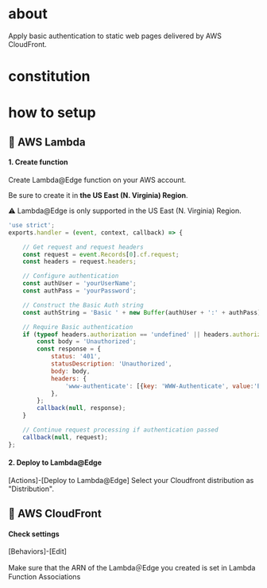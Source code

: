 # about
Apply basic authentication to static web pages delivered by AWS CloudFront.

# constitution


# how to setup

## :pushpin: AWS Lambda
#### 1. Create function

Create Lambda@Edge function on your AWS account.

Be sure to create it in <strong>the US East (N. Virginia) Region</strong>.

:warning: Lambda@Edge is only supported in the US East (N. Virginia) Region.

```javascript:index.js
'use strict';
exports.handler = (event, context, callback) => {

    // Get request and request headers
    const request = event.Records[0].cf.request;
    const headers = request.headers;

    // Configure authentication
    const authUser = 'yourUserName';
    const authPass = 'yourPassword';

    // Construct the Basic Auth string
    const authString = 'Basic ' + new Buffer(authUser + ':' + authPass).toString('base64');

    // Require Basic authentication
    if (typeof headers.authorization == 'undefined' || headers.authorization[0].value != authString) {
        const body = 'Unauthorized';
        const response = {
            status: '401',
            statusDescription: 'Unauthorized',
            body: body,
            headers: {
                'www-authenticate': [{key: 'WWW-Authenticate', value:'Basic'}]
            },
        };
        callback(null, response);
    }

    // Continue request processing if authentication passed
    callback(null, request);
};
```

#### 2. Deploy to Lambda@Edge

[Actions]-[Deploy to Lambda@Edge]
Select your Cloudfront distribution as "Distribution".


## :pushpin: AWS CloudFront
#### Check settings

[Behaviors]-[Edit]

Make sure that the ARN of the Lambda＠Edge you created is set in Lambda Function Associations

